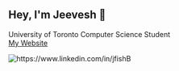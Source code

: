 ## Hey, I'm Jeevesh 👋

University of Toronto Computer Science Student
<br>
<a href="https://jeeveshbalendra.pages.dev/" target="_blank">My Website</a>
<p>
  <a href="https://www.linkedin.com/in/jeevesh0126" style="text-decoration:none;" target="_blank">
    <img src="https://img.shields.io/badge/-LinkedIn-000?style=for-the-badge&amp;logo=linkedin&amp;logoColor=white&amp;link=https://www.linkedin.com/in/jfishB"alt="https://www.linkedin.com/in/jfishB">
  </a>
</p>

<!--
**jfishB/jfishB** is a ✨ _special_ ✨ repository because its `README.md` (this file) appears on your GitHub profile.

Here are some ideas to get you started:

- 🔭 I’m currently working on ...
- 🌱 I’m currently learning ...
- 👯 I’m looking to collaborate on ...
- 🤔 I’m looking for help with ...
- 💬 Ask me about ...
- 📫 How to reach me: ...
- 😄 Pronouns: ...
- ⚡ Fun fact: ...
-->
